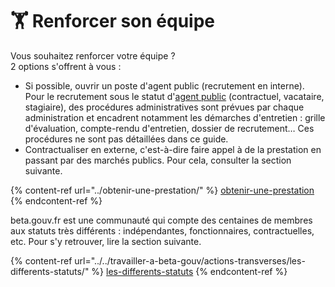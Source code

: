 # 🏋️ Renforcer son équipe

Vous souhaitez renforcer votre équipe ?\
2 options s'offrent à vous :

* Si possible, ouvrir un poste d'agent public (recrutement en interne). Pour le recrutement sous le statut d'[agent public](../../travailler-a-beta-gouv/actions-transverses/les-differents-statuts/fonctionnaires-et-contractuels-de-la-fonction-publique.md) (contractuel, vacataire, stagiaire), des procédures administratives sont prévues par chaque administration et encadrent notamment les démarches d'entretien : grille d'évaluation, compte-rendu d'entretien, dossier de recrutement… Ces procédures ne sont pas détaillées dans ce guide.
* Contractualiser en externe, c'est-à-dire faire appel à de la prestation en passant par des marchés publics. Pour cela, consulter la section suivante.

{% content-ref url="../obtenir-une-prestation/" %}
[obtenir-une-prestation](../obtenir-une-prestation/)
{% endcontent-ref %}

beta.gouv.fr est une communauté qui compte des centaines de membres aux statuts très différents : indépendantes, fonctionnaires, contractuelles, etc. Pour s'y retrouver, lire la section suivante.

{% content-ref url="../../travailler-a-beta-gouv/actions-transverses/les-differents-statuts/" %}
[les-differents-statuts](../../travailler-a-beta-gouv/actions-transverses/les-differents-statuts/)
{% endcontent-ref %}
